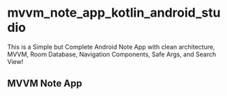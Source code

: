 # mvvm_note_app_kotlin_android_studio
This is a Simple but Complete Android Note App with clean architecture, MVVM, Room Database, Navigation Components, Safe Args, and Search View!

## MVVM Note App



